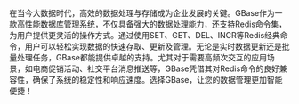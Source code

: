 在当今大数据时代，高效的数据处理与存储成为企业发展的关键。GBase作为一款高性能数据库管理系统，不仅具备强大的数据处理能力，还支持Redis命令集，为用户提供更灵活的操作方式。通过使用SET、GET、DEL、INCR等Redis经典命令，用户可以轻松实现数据的快速存取、更新及管理。无论是实时数据更新还是批量处理任务，GBase都能提供卓越的支持。尤其对于需要高频次交互的应用场景，如电商促销活动、社交平台消息推送等，GBase凭借其对Redis命令的良好兼容性，确保了系统的稳定性和响应速度。选择GBase，让您的数据管理更加智能便捷！